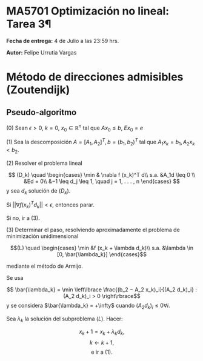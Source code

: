 # MA5701 Optimización no lineal: Tarea 3¶

**Fecha de entrega:** 4 de Julio a las 23:59 hrs.

**Autor:** Felipe Urrutia Vargas

# Método de direcciones admisibles (Zoutendijk)

## Pseudo-algoritmo

(0) Sean $\epsilon>0$, $k = 0$, $x_0 \in \mathbb{R}^n$ tal que $Ax_0 \leq  b$, $Ex_0=e$ 

(1) Sea la descomposición $A = [A_1,A_2]^T, b =(b_1, b_2)^T$ tal que $A_1x_k = b_1, A_2x_k < b_2$.

(2) Resolver el problema lineal

$$ (D_k) \quad \begin{cases} \min & \nabla f (x_k)^T d\\
s.a. &A_1d \leq 0 \\
&Ed = 0\\
&−1 \leq d_j \leq 1, \quad j = 1, . . . , n
\end{cases} $$
y sea $d_k$ solución de $(D_k)$.

Si $|| \nabla f (x_k)^T d_k || < \epsilon$, entonces parar.

Si no, ir a (3).

(3) Determinar el paso, resolviendo aproximadamente el problema de minimización unidimensional

$$(L) \quad \begin{cases} \min &f (x_k + \lambda d_k)\\
s.a. &\lambda \in [0, \bar{\lambda_k}]
\end{cases}$$

mediante el método de Armijo.

Se usa 

$$ \bar{\lambda_k} = \min \left\lbrace \frac{(b_2 − A_2 x_k)_i}{(A_2 d_k)_i} : (A_2 d_k)_i > 0 \right\rbrace$$
y se considera $\bar{\lambda_k} = +\infty$ cuando $(A_2 d_k)_i \leq 0 \forall i$.

Sea $\lambda_k$ la solución del subproblema $(L)$. Hacer:

$$x_k+1 = x_k + \lambda_k d_k,$$
$$k ← k + 1,$$
$$\text{e ir a $(1)$.}$$

